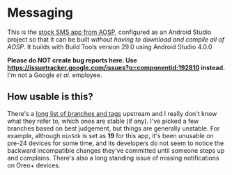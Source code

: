 # Messaging
This is the [stock SMS app from AOSP](https://android.googlesource.com/platform/packages/apps/Messaging/),
configured as an Android Studio project so that it can be built *without having to download and compile all of AOSP*.
It builds with Build Tools version 29.0 using Android Studio 4.0.0

**Please do NOT create bug reports here. Use https://issuetracker.google.com/issues?q=componentid:192810 instead.**
I'm not a Google *et al.* employee.

## How usable is this?
There's a [long list of branches and tags](https://android.googlesource.com/platform/packages/apps/Messaging/+refs) upstream
and I really don't know what they refer to, which ones are stable (if any).
I've picked a few branches based on best judgement, but things are generally unstable.
For example, although `minSdk` is set as **19** for this app, it's been unusable on pre-24 devices for some time, and
its developers do not seem to notice the backward incompatible changes they've committed until someone steps up and complains.
There's also a long standing issue of missing notifications on Oreo+ devices.
